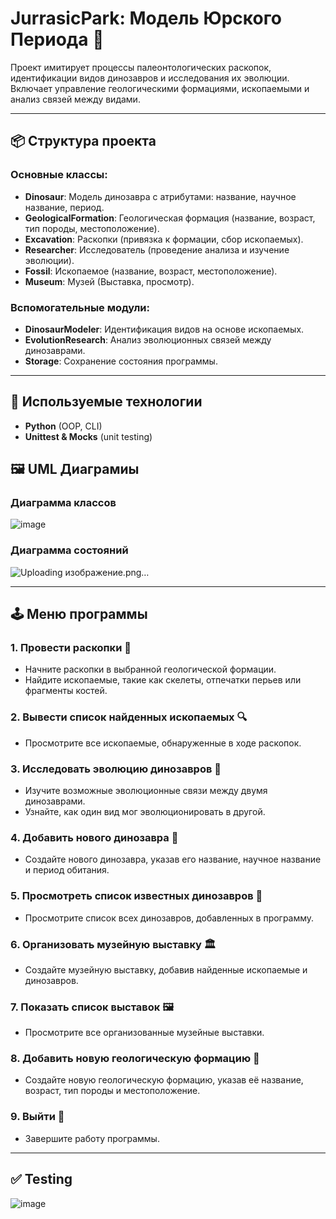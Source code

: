 # JurrasicPark: Модель Юрского Периода 🦖

Проект имитирует процессы палеонтологических раскопок, идентификации видов динозавров и исследования их эволюции. 
Включает управление геологическими формациями, ископаемыми и анализ связей между видами.

---

## 📦 Структура проекта

### Основные классы:
- **Dinosaur**: Модель динозавра с атрибутами: название, научное название, период.
- **GeologicalFormation**: Геологическая формация (название, возраст, тип породы, местоположение).
- **Excavation**: Раскопки (привязка к формации, сбор ископаемых).
- **Researcher**: Исследователь (проведение анализа и изучение эволюции).
- **Fossil**: Ископаемое (название, возраст, местоположение).
- **Museum**: Музей (Выставка, просмотр).

### Вспомогательные модули:
- **DinosaurModeler**: Идентификация видов на основе ископаемых.
- **EvolutionResearch**: Анализ эволюционных связей между динозаврами.
- **Storage**: Cохранение состояния программы.

---
## 🔧 Используемые технологии 
- **Python** (OOP, CLI)
- **Unittest & Mocks** (unit testing)

## 🖼️ UML Диаграмиы
### Диаграмма классов
![image](https://github.com/user-attachments/assets/03bdfd19-125f-4a27-8462-2722b5a5810d)

### Диаграмма состояний
![Uploading изображение.png…]()



---

## 🕹 Меню программы

### 1. Провести раскопки 🚜
- Начните раскопки в выбранной геологической формации.
- Найдите ископаемые, такие как скелеты, отпечатки перьев или фрагменты костей.

### 2. Вывести список найденных ископаемых 🔍
- Просмотрите все ископаемые, обнаруженные в ходе раскопок.

### 3. Исследовать эволюцию динозавров 🧬
- Изучите возможные эволюционные связи между двумя динозаврами.
- Узнайте, как один вид мог эволюционировать в другой.

### 4. Добавить нового динозавра 🦕
- Создайте нового динозавра, указав его название, научное название и период обитания.

### 5. Просмотреть список известных динозавров 📜
- Просмотрите список всех динозавров, добавленных в программу.

### 6. Организовать музейную выставку 🏛
- Создайте музейную выставку, добавив найденные ископаемые и динозавров.

### 7. Показать список выставок 🖼
- Просмотрите все организованные музейные выставки.

### 8. Добавить новую геологическую формацию 🗻
- Создайте новую геологическую формацию, указав её название, возраст, тип породы и местоположение.

### 9. Выйти 🚪
- Завершите работу программы.

---
## ✅ Testing
![image](https://github.com/user-attachments/assets/b936db03-36f4-42c7-a3aa-4397c7146664)

